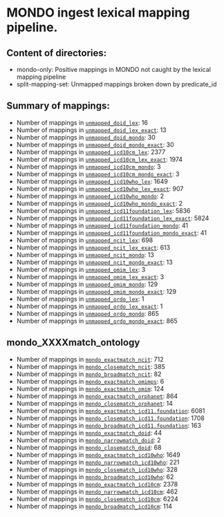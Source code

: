 # MONDO ingest lexical mapping pipeline.
## Content of directories:
* mondo-only: Positive mappings in MONDO not caught by the lexical mapping pipeline
* split-mapping-set: Unmapped mappings broken down by predicate_id
## Summary of mappings:
 * Number of mappings in [`unmapped_doid_lex`](unmapped_doid_lex.tsv): 16
 * Number of mappings in [`unmapped_doid_lex_exact`](unmapped_doid_lex.tsv): 13
 * Number of mappings in [`unmapped_doid_mondo`](mondo-only/unmapped_doid_mondo.tsv): 30
 * Number of mappings in [`unmapped_doid_mondo_exact`](mondo-only/unmapped_doid_mondo.tsv): 30
 * Number of mappings in [`unmapped_icd10cm_lex`](unmapped_icd10cm_lex.tsv): 2377
 * Number of mappings in [`unmapped_icd10cm_lex_exact`](unmapped_icd10cm_lex.tsv): 1974
 * Number of mappings in [`unmapped_icd10cm_mondo`](mondo-only/unmapped_icd10cm_mondo.tsv): 3
 * Number of mappings in [`unmapped_icd10cm_mondo_exact`](mondo-only/unmapped_icd10cm_mondo.tsv): 3
 * Number of mappings in [`unmapped_icd10who_lex`](unmapped_icd10who_lex.tsv): 1649
 * Number of mappings in [`unmapped_icd10who_lex_exact`](unmapped_icd10who_lex.tsv): 907
 * Number of mappings in [`unmapped_icd10who_mondo`](mondo-only/unmapped_icd10who_mondo.tsv): 2
 * Number of mappings in [`unmapped_icd10who_mondo_exact`](mondo-only/unmapped_icd10who_mondo.tsv): 2
 * Number of mappings in [`unmapped_icd11foundation_lex`](unmapped_icd11foundation_lex.tsv): 5836
 * Number of mappings in [`unmapped_icd11foundation_lex_exact`](unmapped_icd11foundation_lex.tsv): 5824
 * Number of mappings in [`unmapped_icd11foundation_mondo`](mondo-only/unmapped_icd11foundation_mondo.tsv): 41
 * Number of mappings in [`unmapped_icd11foundation_mondo_exact`](mondo-only/unmapped_icd11foundation_mondo.tsv): 41
 * Number of mappings in [`unmapped_ncit_lex`](unmapped_ncit_lex.tsv): 698
 * Number of mappings in [`unmapped_ncit_lex_exact`](unmapped_ncit_lex.tsv): 613
 * Number of mappings in [`unmapped_ncit_mondo`](mondo-only/unmapped_ncit_mondo.tsv): 13
 * Number of mappings in [`unmapped_ncit_mondo_exact`](mondo-only/unmapped_ncit_mondo.tsv): 13
 * Number of mappings in [`unmapped_omim_lex`](unmapped_omim_lex.tsv): 3
 * Number of mappings in [`unmapped_omim_lex_exact`](unmapped_omim_lex.tsv): 3
 * Number of mappings in [`unmapped_omim_mondo`](mondo-only/unmapped_omim_mondo.tsv): 129
 * Number of mappings in [`unmapped_omim_mondo_exact`](mondo-only/unmapped_omim_mondo.tsv): 129
 * Number of mappings in [`unmapped_ordo_lex`](unmapped_ordo_lex.tsv): 1
 * Number of mappings in [`unmapped_ordo_lex_exact`](unmapped_ordo_lex.tsv): 1
 * Number of mappings in [`unmapped_ordo_mondo`](mondo-only/unmapped_ordo_mondo.tsv): 865
 * Number of mappings in [`unmapped_ordo_mondo_exact`](mondo-only/unmapped_ordo_mondo.tsv): 865
## mondo_XXXXmatch_ontology
 * Number of mappings in [`mondo_exactmatch_ncit`](split-mapping-set/mondo_exactmatch_ncit.tsv): 712
 * Number of mappings in [`mondo_closematch_ncit`](split-mapping-set/mondo_closematch_ncit.tsv): 385
 * Number of mappings in [`mondo_broadmatch_ncit`](split-mapping-set/mondo_broadmatch_ncit.tsv): 82
 * Number of mappings in [`mondo_exactmatch_omimps`](split-mapping-set/mondo_exactmatch_omimps.tsv): 6
 * Number of mappings in [`mondo_exactmatch_omim`](split-mapping-set/mondo_exactmatch_omim.tsv): 124
 * Number of mappings in [`mondo_exactmatch_orphanet`](split-mapping-set/mondo_exactmatch_orphanet.tsv): 864
 * Number of mappings in [`mondo_closematch_orphanet`](split-mapping-set/mondo_closematch_orphanet.tsv): 14
 * Number of mappings in [`mondo_exactmatch_icd11.foundation`](split-mapping-set/mondo_exactmatch_icd11.foundation.tsv): 6081
 * Number of mappings in [`mondo_closematch_icd11.foundation`](split-mapping-set/mondo_closematch_icd11.foundation.tsv): 1708
 * Number of mappings in [`mondo_broadmatch_icd11.foundation`](split-mapping-set/mondo_broadmatch_icd11.foundation.tsv): 163
 * Number of mappings in [`mondo_exactmatch_doid`](split-mapping-set/mondo_exactmatch_doid.tsv): 44
 * Number of mappings in [`mondo_narrowmatch_doid`](split-mapping-set/mondo_narrowmatch_doid.tsv): 2
 * Number of mappings in [`mondo_closematch_doid`](split-mapping-set/mondo_closematch_doid.tsv): 68
 * Number of mappings in [`mondo_exactmatch_icd10who`](split-mapping-set/mondo_exactmatch_icd10who.tsv): 1649
 * Number of mappings in [`mondo_narrowmatch_icd10who`](split-mapping-set/mondo_narrowmatch_icd10who.tsv): 221
 * Number of mappings in [`mondo_closematch_icd10who`](split-mapping-set/mondo_closematch_icd10who.tsv): 328
 * Number of mappings in [`mondo_broadmatch_icd10who`](split-mapping-set/mondo_broadmatch_icd10who.tsv): 62
 * Number of mappings in [`mondo_exactmatch_icd10cm`](split-mapping-set/mondo_exactmatch_icd10cm.tsv): 2378
 * Number of mappings in [`mondo_narrowmatch_icd10cm`](split-mapping-set/mondo_narrowmatch_icd10cm.tsv): 462
 * Number of mappings in [`mondo_closematch_icd10cm`](split-mapping-set/mondo_closematch_icd10cm.tsv): 6224
 * Number of mappings in [`mondo_broadmatch_icd10cm`](split-mapping-set/mondo_broadmatch_icd10cm.tsv): 114
